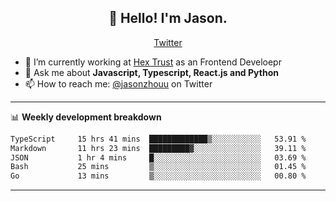 <h2 align="center">👋 Hello! I'm Jason.</h2>
<p align="center">
  <a href="https://twitter.com/jasonzhouu">Twitter</a>
</p>


- 🔭 I’m currently working at [Hex Trust](https://hextrust.com/) as an Frontend Develoepr
- 💬 Ask me about **Javascript, Typescript, React.js and Python**
- 📫 How to reach me: [@jasonzhouu](https://twitter.com/jasonzhouu) on Twitter

-------

📊 **Weekly development breakdown**
<!--START_SECTION:waka-->

```txt
TypeScript     15 hrs 41 mins  █████████████▒░░░░░░░░░░░   53.91 %
Markdown       11 hrs 23 mins  █████████▓░░░░░░░░░░░░░░░   39.11 %
JSON           1 hr 4 mins     █░░░░░░░░░░░░░░░░░░░░░░░░   03.69 %
Bash           25 mins         ▒░░░░░░░░░░░░░░░░░░░░░░░░   01.45 %
Go             13 mins         ▒░░░░░░░░░░░░░░░░░░░░░░░░   00.80 %
```

<!--END_SECTION:waka-->

-------
